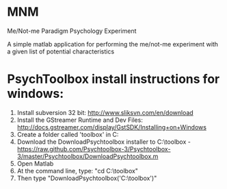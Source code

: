 MNM
===

Me/Not-me Paradigm Psychology Experiment

A simple matlab application for performing the me/not-me experiment with a given list of potential characteristics

PsychToolbox install instructions for windows:
===

1) Install subversion 32 bit: http://www.sliksvn.com/en/download
2) Install the GStreamer Runtime and Dev Files: http://docs.gstreamer.com/display/GstSDK/Installing+on+Windows
3) Create a folder called 'toolbox' in C:
4) Download the DownloadPsychtoolbox installer to C:\toolbox - https://raw.github.com/Psychtoolbox-3/Psychtoolbox-3/master/Psychtoolbox/DownloadPsychtoolbox.m
5) Open Matlab
6) At the command line, type: "cd C:\toolbox"
7) Then type "DownloadPsychtoolbox('C:\toolbox')"

